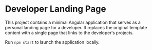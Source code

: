 # Developer Landing Page

This project contains a minimal Angular application that serves as a personal landing page for a developer. It replaces the original template content with a single page that links to the developer's projects.

Run `npm start` to launch the application locally.
